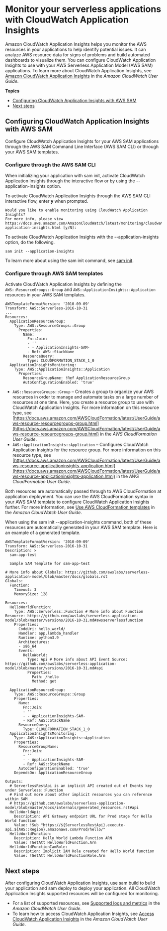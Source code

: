 # Monitor your serverless applications with CloudWatch Application Insights<a name="monitor-app-insights"></a>

 Amazon CloudWatch Application Insights helps you monitor the AWS resources in your applications to help identify potential issues\. It can analyze AWS resource data for signs of problems and build automated dashboards to visualize them\. You can configure CloudWatch Application Insights to use with your AWS Serverless Application Model \(AWS SAM\) applications\. To learn more about CloudWatch Application Insights, see [Amazon CloudWatch Application Insights](https://docs.aws.amazon.com/AmazonCloudWatch/latest/monitoring/cloudwatch-application-insights.html) in the *Amazon CloudWatch User Guide*\. 

**Topics**
+ [Configuring CloudWatch Application Insights with AWS SAM](#monitor-app-insights-configure)
+ [Next steps](#monitor-app-insights-next)

## Configuring CloudWatch Application Insights with AWS SAM<a name="monitor-app-insights-configure"></a>

 Configure CloudWatch Application Insights for your AWS SAM applications through the AWS SAM Command Line Interface \(AWS SAM CLI\) or through your AWS SAM templates\. 

### Configure through the AWS SAM CLI<a name="monitor-app-insights-configure-cli"></a>

 When initializing your application with sam init, activate CloudWatch Application Insights through the interactive flow or by using the \-\-application\-insights option\. 

 To activate CloudWatch Application Insights through the AWS SAM CLI interactive flow, enter **y** when prompted\. 

```
Would you like to enable monitoring using CloudWatch Application Insights?
For more info, please view https://docs.aws.amazon.com/AmazonCloudWatch/latest/monitoring/cloudwatch-application-insights.html [y/N]:
```

 To activate CloudWatch Application Insights with the \-\-application\-insights option, do the following\. 

```
sam init --application-insights
```

 To learn more about using the sam init command, see [sam init](sam-cli-command-reference-sam-init.md)\. 

### Configure through AWS SAM templates<a name="monitor-app-insights-configure-template"></a>

 Activate CloudWatch Application Insights by defining the `AWS::ResourceGroups::Group` and `AWS::ApplicationInsights::Application` resources in your AWS SAM templates\. 

```
AWSTemplateFormatVersion: '2010-09-09'
Transform: AWS::Serverless-2016-10-31 
...
Resources:
  ApplicationResourceGroup:
    Type: AWS::ResourceGroups::Group
      Properties:
        Name:
          Fn::Join:
          - ''
          - - ApplicationInsights-SAM-
          - Ref: AWS::StackName
        ResourceQuery:
          Type: CLOUDFORMATION_STACK_1_0
  ApplicationInsightsMonitoring:
    Type: AWS::ApplicationInsights::Application
      Properties:
        ResourceGroupName: !Ref ApplicationResourceGroup
        AutoConfigurationEnabled: 'true'
```
+  `AWS::ResourceGroups::Group` – Creates a group to organize your AWS resources in order to manage and automate tasks on a large number of resources at one time\. Here, you create a resource group to use with CloudWatch Application Insights\. For more information on this resource type, see [https://docs.aws.amazon.com/AWSCloudFormation/latest/UserGuide/aws-resource-resourcegroups-group.html](https://docs.aws.amazon.com/AWSCloudFormation/latest/UserGuide/aws-resource-resourcegroups-group.html) in the *AWS CloudFormation User Guide*\. 
+  `AWS::ApplicationInsights::Application` – Configures CloudWatch Application Insights for the resource group\. For more information on this resource type, see [https://docs.aws.amazon.com/AWSCloudFormation/latest/UserGuide/aws-resource-applicationinsights-application.html](https://docs.aws.amazon.com/AWSCloudFormation/latest/UserGuide/aws-resource-applicationinsights-application.html) in the *AWS CloudFormation User Guide*\. 

 Both resources are automatically passed through to AWS CloudFormation at application deployment\. You can use the AWS CloudFormation syntax in your AWS SAM template to configure CloudWatch Application Insights further\. For more information, see [Use AWS CloudFormation templates](https://docs.aws.amazon.com/AmazonCloudWatch/latest/monitoring/appinsights-cloudformation.html) in the *Amazon CloudWatch User Guide*\. 

 When using the sam init \-\-application\-insights command, both of these resources are automatically generated in your AWS SAM template\. Here is an example of a generated template\. 

```
AWSTemplateFormatVersion: '2010-09-09'
Transform: AWS::Serverless-2016-10-31
Description: >
  sam-app-test
  
  Sample SAM Template for sam-app-test

# More info about Globals: https://github.com/awslabs/serverless-application-model/blob/master/docs/globals.rst
Globals:
  Function:
    Timeout: 3
    MemorySize: 128

Resources:
  HelloWorldFunction:
    Type: AWS::Serverless::Function # More info about Function Resource: https://github.com/awslabs/serverless-application-model/blob/master/versions/2016-10-31.md#awsserverlessfunction
    Properties:
      CodeUri: hello_world/
      Handler: app.lambda_handler
      Runtime: python3.9
      Architectures:
      - x86_64
      Events:
        HelloWorld:
          Type: Api # More info about API Event Source: https://github.com/awslabs/serverless-application-model/blob/master/versions/2016-10-31.md#api
          Properties:
            Path: /hello
            Method: get

  ApplicationResourceGroup:
    Type: AWS::ResourceGroups::Group
    Properties:
      Name:
        Fn::Join:
        - ''
        - - ApplicationInsights-SAM-
        - Ref: AWS::StackName
      ResourceQuery:
      	Type: CLOUDFORMATION_STACK_1_0
  ApplicationInsightsMonitoring:
    Type: AWS::ApplicationInsights::Application
    Properties:
      ResourceGroupName:
        Fn::Join:
        - ''
        - - ApplicationInsights-SAM-
        - Ref: AWS::StackName
      AutoConfigurationEnabled: 'true'
    DependsOn: ApplicationResourceGroup
    
Outputs:
  # ServerlessRestApi is an implicit API created out of Events key under Serverless::Function
  # Find out more about other implicit resources you can reference within SAM
  # https://github.com/awslabs/serverless-application-model/blob/master/docs/internals/generated_resources.rst#api
  HelloWorldApi:
    Description: API Gateway endpoint URL for Prod stage for Hello World function
    Value: !Sub "https://${ServerlessRestApi}.execute-api.${AWS::Region}.amazonaws.com/Prod/hello/"
  HelloWorldFunction:
    Description: Hello World Lambda Function ARN
    Value: !GetAtt HelloWorldFunction.Arn
  HelloWorldFunctionIamRole:
    Description: Implicit IAM Role created for Hello World function
    Value: !GetAtt HelloWorldFunctionRole.Arn
```

## Next steps<a name="monitor-app-insights-next"></a>

 After configuring CloudWatch Application Insights, use sam build to build your application and sam deploy to deploy your application\. All CloudWatch Application Insights supported resources will be configured for monitoring\. 
+  For a list of supported resources, see [Supported logs and metrics](https://docs.aws.amazon.com/AmazonCloudWatch/latest/monitoring/appinsights-logs-and-metrics.html) in the *Amazon CloudWatch User Guide*\. 
+  To learn how to access CloudWatch Application Insights, see [Access CloudWatch Application Insights](https://docs.aws.amazon.com/AmazonCloudWatch/latest/monitoring/appinsights-accessing.html) in the *Amazon CloudWatch User Guide*\. 
